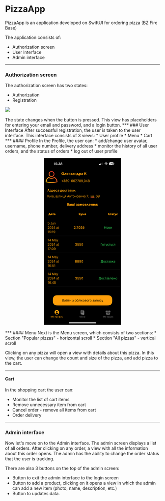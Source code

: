 #  PizzaApp

PizzaApp is an application developed on SwiftUI for ordering pizza (BZ Fire Base)

The application consists of:
* Authorization screen
* User Interface
* Admin interface
***
### Authorization screen
The authorization screen has two states:
* Authorization
* Registration
<p align="left"><img width="250" src="https://github.com/pppinkyyy/PizzaApp/raw/main/docs/IMG_6370.PNG"></p>
<!--<p align="center"><img width="250" src="https://github.com/pppinkyyy/PizzaApp/raw/main/docs/IMG_6371.PNG"></p>-->
The state changes when the button is pressed.
This view has placeholders for entering your email and password, and a login button.
***
### User Interface
After successful registration, the user is taken to the user interface.
This interface consists of 3 views:
* User profile
* Menu
* Cart
***
#### Profile
In the Profile, the user can:
* add/change user avatar, username, phone number, delivery address
* monitor the history of all user orders, and the status of orders
* log out of user profile
<p align="center"><img width="250" src="https://github.com/pppinkyyy/PizzaApp/raw/main/docs/screenShot.PNG"></p>
***
#### Menu
Next is the Menu screen, which consists of two sections:
* Section "Popular pizzas" - horizontal scroll
* Section "All pizzas" - vertical scroll

Clicking on any pizza will open a view with details about this pizza.
In this view, the user can change the count and size of the pizza, and add pizza to the cart.
***
#### Cart
In the shopping cart the user can:
* Monitor the list of cart items
* Remove unnecessary item from cart
* Cancel order - remove all items from cart
* Order delivery
***
### Admin interface
Now let's move on to the Admin interface.
The admin screen displays a list of all orders.
After clicking on any order, a view with all the information about this order opens.
The admin has the ability to change the order status that the user is tracking.

There are also 3 buttons on the top of the admin screen:
* Button to exit the admin interface to the login screen
* Button to add a product, clicking on it opens a view in which the admin can add a new item (photo, name, description, etc.)
* Button to updates data.
